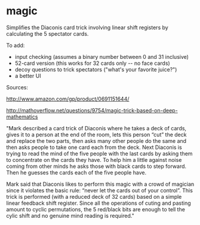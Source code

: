magic
=====

Simplifies the Diaconis card trick involving linear shift registers by calculating the 5 spectator cards.

To add:
- input checking (assumes a binary number between 0 and 31 inclusive)
- 52-card version (this works for 32 cards only -- no face cards)
- decoy questions to trick spectators ("what's your favorite juice?")
- a better UI

Sources:

http://www.amazon.com/gp/product/0691151644/

http://mathoverflow.net/questions/9754/magic-trick-based-on-deep-mathematics

"Mark described a card trick of Diaconis where he takes a deck of cards, gives it to a person at the end of the room, lets this person “cut” the deck and replace the two parts, then asks many other people do the same and then asks people to take one card each from the deck. Next Diaconis is trying to read the mind of the five people with the last cards by asking them to concentrate on the cards they have. To help him a little against noise coming from other minds he asks those with black cards to step forward. Then he guesses the cards each of the five people have.

Mark said that Diaconis likes to perform this magic with a crowd of magician since it violates the basic rule: “never let the cards out of your control”. This trick is performed (with a reduced deck of 32 cards) based on a simple linear feedback shift register. Since all the operations of cuting and pasting amount to cyclic permutations, the 5 red/black bits are enough to tell the cylic shift and no genuine mind reading is required."
